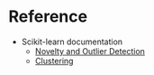 # Reference

- Scikit-learn documentation
  - [Novelty and Outlier Detection](https://scikit-learn.org/stable/modules/outlier_detection.html#novelty-and-outlier-detection)
  - [Clustering](https://scikit-learn.org/stable/modules/clustering.html#)
